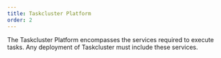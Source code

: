 ```yaml
---
title: Taskcluster Platform
order: 2
---
```


The Taskcluster Platform encompasses the services required to execute tasks.
Any deployment of Taskcluster must include these services.
